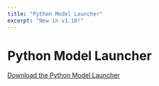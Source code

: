 ```yaml
---
title: "Python Model Launcher"
excerpt: "New in v1.10!"
---
```

# Python Model Launcher

[Download the Python Model Launcher](lh.py)
